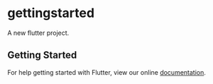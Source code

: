 # gettingstarted

A new flutter project.

## Getting Started

For help getting started with Flutter, view our online
[documentation](http://flutter.io/).
